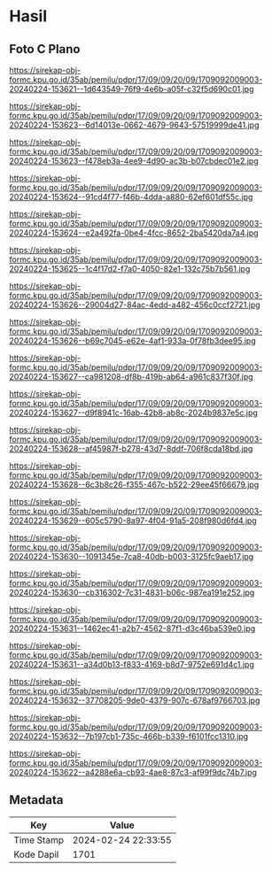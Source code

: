 # Hasil

## Foto C Plano

https://sirekap-obj-formc.kpu.go.id/35ab/pemilu/pdpr/17/09/09/20/09/1709092009003-20240224-153621--1d643549-76f9-4e6b-a05f-c32f5d690c01.jpg

https://sirekap-obj-formc.kpu.go.id/35ab/pemilu/pdpr/17/09/09/20/09/1709092009003-20240224-153623--6d14013e-0662-4679-9643-57519999de41.jpg

https://sirekap-obj-formc.kpu.go.id/35ab/pemilu/pdpr/17/09/09/20/09/1709092009003-20240224-153623--f478eb3a-4ee9-4d90-ac3b-b07cbdec01e2.jpg

https://sirekap-obj-formc.kpu.go.id/35ab/pemilu/pdpr/17/09/09/20/09/1709092009003-20240224-153624--91cd4f77-f46b-4dda-a880-62ef601df55c.jpg

https://sirekap-obj-formc.kpu.go.id/35ab/pemilu/pdpr/17/09/09/20/09/1709092009003-20240224-153624--e2a492fa-0be4-4fcc-8652-2ba5420da7a4.jpg

https://sirekap-obj-formc.kpu.go.id/35ab/pemilu/pdpr/17/09/09/20/09/1709092009003-20240224-153625--1c4f17d2-f7a0-4050-82e1-132c75b7b561.jpg

https://sirekap-obj-formc.kpu.go.id/35ab/pemilu/pdpr/17/09/09/20/09/1709092009003-20240224-153626--29004d27-84ac-4edd-a482-456c0ccf2721.jpg

https://sirekap-obj-formc.kpu.go.id/35ab/pemilu/pdpr/17/09/09/20/09/1709092009003-20240224-153626--b69c7045-e62e-4af1-933a-0f78fb3dee95.jpg

https://sirekap-obj-formc.kpu.go.id/35ab/pemilu/pdpr/17/09/09/20/09/1709092009003-20240224-153627--ca981208-df8b-419b-ab64-a961c837f30f.jpg

https://sirekap-obj-formc.kpu.go.id/35ab/pemilu/pdpr/17/09/09/20/09/1709092009003-20240224-153627--d9f8941c-16ab-42b8-ab8c-2024b9837e5c.jpg

https://sirekap-obj-formc.kpu.go.id/35ab/pemilu/pdpr/17/09/09/20/09/1709092009003-20240224-153628--af45987f-b278-43d7-8ddf-706f8cda18bd.jpg

https://sirekap-obj-formc.kpu.go.id/35ab/pemilu/pdpr/17/09/09/20/09/1709092009003-20240224-153628--6c3b8c26-f355-467c-b522-29ee45f66679.jpg

https://sirekap-obj-formc.kpu.go.id/35ab/pemilu/pdpr/17/09/09/20/09/1709092009003-20240224-153629--605c5790-8a97-4f04-91a5-208f980d6fd4.jpg

https://sirekap-obj-formc.kpu.go.id/35ab/pemilu/pdpr/17/09/09/20/09/1709092009003-20240224-153630--1091345e-7ca8-40db-b003-3125fc9aeb17.jpg

https://sirekap-obj-formc.kpu.go.id/35ab/pemilu/pdpr/17/09/09/20/09/1709092009003-20240224-153630--cb316302-7c31-4831-b06c-987ea191e252.jpg

https://sirekap-obj-formc.kpu.go.id/35ab/pemilu/pdpr/17/09/09/20/09/1709092009003-20240224-153631--1462ec41-a2b7-4562-87f1-d3c46ba539e0.jpg

https://sirekap-obj-formc.kpu.go.id/35ab/pemilu/pdpr/17/09/09/20/09/1709092009003-20240224-153631--a34d0b13-f833-4169-b8d7-9752e691d4c1.jpg

https://sirekap-obj-formc.kpu.go.id/35ab/pemilu/pdpr/17/09/09/20/09/1709092009003-20240224-153632--37708205-9de0-4379-907c-678af9766703.jpg

https://sirekap-obj-formc.kpu.go.id/35ab/pemilu/pdpr/17/09/09/20/09/1709092009003-20240224-153632--7b197cb1-735c-466b-b339-f6101fcc1310.jpg

https://sirekap-obj-formc.kpu.go.id/35ab/pemilu/pdpr/17/09/09/20/09/1709092009003-20240224-153622--a4288e6a-cb93-4ae8-87c3-af99f9dc74b7.jpg


## Metadata

| Key        | Value               |
| ---------- | ------------------- |
| Time Stamp | 2024-02-24 22:33:55 |
| Kode Dapil | 1701                |



